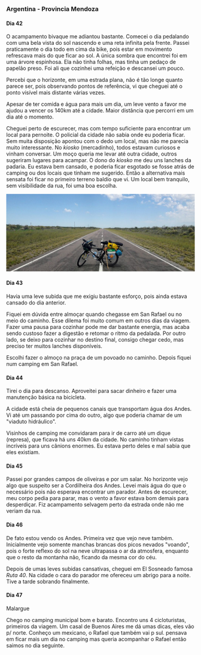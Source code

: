 ### Argentina - Provincia Mendoza

#### Dia 42

O acampamento bivaque me adiantou bastante.
Comecei o dia pedalando com uma bela vista do sol nascendo e uma reta infinita pela frente.
Passei praticamente o dia todo em cima da bike, pois estar em movimento refrescava mais do que ficar ao sol.
A única sombra que encontrei foi em uma árvore espinhosa.
Ela não tinha folhas, mas tinha um pedaço de papelão preso.
Foi ali que cozinhei uma refeição e descansei um pouco.

Percebi que o horizonte, em uma estrada plana, não é tão longe quanto parece ser, pois observando pontos de referência, vi que cheguei até o ponto visível mais distante várias vezes.

Apesar de ter comida e água para mais um dia, um leve vento a favor me ajudou a vencer os 140km até a cidade.
Maior distância que percorri em um dia até o momento.

Cheguei perto de escurecer, mas com tempo suficiente para encontrar um local para pernoite.
O policial da cidade não sabia onde eu poderia ficar.
Sem muita disposição apontou com o dedo um local, mas não me parecia muito interessante.
No *kiosko* (mercadinho), todos estavam curiosos e vinham conversar.
Um moço queria me levar até outra cidade, outros sugeriram lugares para acampar.
O dono do *kiosko* me deu uns lanches da padaria.
Eu estava bem cansado, e poderia ficar esgotado se fosse atrás de camping ou dos locais que tinham me sugerido.
Então a alternativa mais sensata foi ficar no primeiro terreno baldio que vi.
Um local bem tranquilo, sem visibilidade da rua, foi uma boa escolha.

![mendoza reta infinita](./assets/images/mendoza-reta.jpg)

#### Dia 43

Havia uma leve subida que me exigiu bastante esforço, pois ainda estava cansado do dia anterior.

Fiquei em dúvida entre almoçar quando chegasse em San Rafael ou no meio do caminho.
Esse dilema foi muito comum em outros dias da viagem.
Fazer uma pausa para cozinhar pode me dar bastante energia, mas acaba sendo custoso fazer a digestão e retomar o ritmo da pedalada.
Por outro lado, se deixo para cozinhar no destino final, consigo chegar cedo, mas preciso ter muitos lanches disponíveis.

Escolhi fazer o almoço na praça de um povoado no caminho. Depois fiquei num camping em San Rafael.


#### Dia 44

Tirei o dia para descanso. 
Aproveitei para sacar dinheiro e fazer uma manutenção básica na bicicleta.

A cidade está cheia de pequenos canais que transportam água dos Andes.
Vi até um passando por cima do outro, algo que poderia chamar de um "viaduto hidráulico".

Visinhos de camping me convidaram para ir de carro até um dique (represa), que ficava há uns 40km da cidade.
No caminho tinham vistas incríveis para uns cânions enormes.
Eu estava perto deles e mal sabia que eles existiam.

#### Dia 45 

Passei por grandes campos de oliveiras e por um salar.
No horizonte vejo algo que suspeito ser a Cordilheira dos Andes.
Levei mais água do que o necessário pois não esperava encontrar um parador.
Antes de escurecer, meu corpo pedia para parar, mas o vento a favor estava bom demais para desperdiçar.
Fiz acampamento selvagem perto da estrada onde não me veriam da rua.

#### Dia 46

De fato estou vendo os Andes.
Primeira vez que vejo neve também. 
Inicialmente vejo somente manchas brancas dos picos nevados "voando", pois o forte reflexo do sol na neve ultrapassa o ar da atmosfera, enquanto que o resto da montanha não, ficando da mesma cor do céu.

Depois de umas leves subidas cansativas, cheguei em El Sosneado famosa *Ruta 40*.
Na cidade o cara do parador me ofereceu um abrigo para a noite.
Tive a tarde sobrando finalmente.

#### Dia 47

Malargue

Chego no camping municipal bom e barato.
Encontro uns 4 cicloturistas, primeiros da viagem.
Um casal de Buenos Aires me dá umas dicas, eles vão p/ norte.
Conheço um mexicano, o Rafael que também vai p sul.
pensava em ficar mais um dia no camping mas queria acompanhar o Rafael então saimos no dia seguinte.



